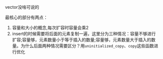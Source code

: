 vector没啥可说的

最核心的部分有两点：

1. 容量和大小的概念,每次扩容时容量会乘2
2. insert的时候需要将后面的元素复制一遍，这里分为三种情况：容量不够进行扩容;容量够，元素数量小于等于插入的数量;容量够，元素数量大于插入的数量。为什么后面两种情况需要区分？用`uninitialized_copy`、`copy`这些函数进行优化